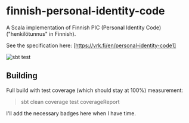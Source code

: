 # finnish-personal-identity-code

A Scala implementation of Finnish PIC (Personal Identity Code)("henkilötunnus" in Finnish).

See the specification here: [https://vrk.fi/en/personal-identity-code1]

![sbt test](https://github.com/orangitfi/finnish-personal-identity-code/workflows/sbt-test/badge.svg)

## Building

Full build with test coverage (which should stay at 100%) measurement:

> sbt clean coverage test coverageReport

I'll add the necessary badges here when I have time.
